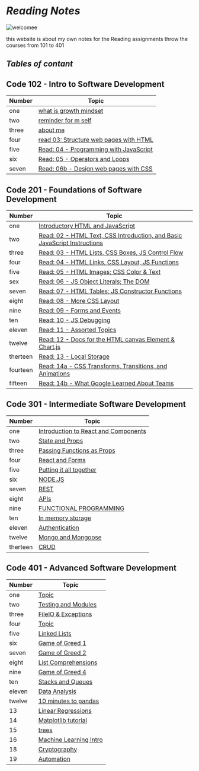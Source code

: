 # ***Reading Notes***

![welcomee](https://www.callcentrehelper.com/images/stories/2018/11/welcome-red-sign-760.png)

this website is about my own notes for the Reading assignments throw the courses from 101 to 401

## ***Tables of contant***

## Code 102 - Intro to Software Development

| Number | Topic |
| -------|--------- |
| one | [what is growth mindset](100/file-1) |
| two | [reminder for m self](100/file-2) |
| three | [about me](100/file-3) |
| four | [read 03: Structure web pages with HTML](100/read03) |
| five | [Read: 04 - Programming with JavaScript](100/read04) |
| six | [Read: 05 - Operators and Loops](100/read05) |
| seven | [Read: 06b - Design web pages with CSS](100/read06) |

## Code 201 - Foundations of Software Development

| Number | Topic |
| -------- | ---------- |
| one | [Introductory HTML and JavaScript](201/read201-01) |
| two | [Read: 02 - HTML Text, CSS Introduction, and Basic JavaScript Instructions](201/read201-02) |
| three | [Read: 03 - HTML Lists, CSS Boxes, JS Control Flow](201/read201-03) |
| four | [Read: 04 - HTML Links, CSS Layout, JS Functions](201/read201-04) |
| five | [Read: 05 - HTML Images; CSS Color & Text](201/read201-05) |
| sex | [Read: 06 - JS Object Literals; The DOM](201/read201-06) |
| seven | [Read: 07 - HTML Tables; JS Constructor Functions](201/read201-07) |
| eight | [Read: 08 - More CSS Layout](201/read201-08) |
| nine | [Read: 09 - Forms and Events](read201-09)
| ten | [Read: 10 - JS Debugging](201/read201-10) |
| eleven | [Read: 11 - Assorted Topics](201/read201-11) |
| twelve | [Read: 12 - Docs for the HTML canvas Element & Chart.js](201/read201-12) |
| therteen | [Read: 13 - Local Storage](201/read201-13) |
| fourteen | [Read: 14a - CSS Transforms, Transitions, and Animations](201/read201-14a) |
| fifteen | [Read: 14b - What Google Learned About Teams](201/read201-14b)|

## Code 301 - Intermediate Software Development

| Number | Topic |
| ----- | --------- |
| one | [Introduction to React and Components](301/read301-1) |
| two | [State and Props](301/read301-2)  |
| three | [Passing Functions as Props](301/read301-03) |
| four | [React and Forms](301/read301-04) |
| five | [Putting it all together](301/read301-05) |
| six | [NODE.JS](301/read301-06) |
| seven | [REST](301/read301-07) |
| eight | [APIs](301/read301-08) |
| nine | [FUNCTIONAL PROGRAMMING](301/read301-09) |
| ten | [In memory storage](301/read301-10) |
| eleven | [Authentication](301/read301-11) |
| twelve | [Mongo and Mongoose](301/read301-12) |
| therteen | [CRUD](301/read301-13) |

## Code 401 - Advanced Software Development

| Number | Topic |
| ----- | --------- |
| one | [Topic](401/read401-1) |
| two | [Testing and Modules](401/read401-2) |
| three | [FileIO & Exceptions](401/read401-3) |
| four | [Topic](401/read401-4) |
| five | [Linked Lists](401/read401-5) |
| six | [Game of Greed 1](401/read401-6) |
| seven | [Game of Greed 2](401/read401-7) |
| eight | [List Comprehensions](401/read401-8) |
| nine | [Game of Greed 4](401/read401-9) |
| ten | [Stacks and Queues](401/read401-10) |
| eleven | [Data Analysis](401/read401-11) |
| twelve | [10 minutes to pandas](401/read401-12) |
| 13 | [Linear Regressions](401/read401-13) |
| 14 | [Matplotlib tutorial](401/read401-14) |
| 15 | [trees](401/read401-15) |
| 16 | [Machine Learning Intro](401/read401-16) |
| 18 | [Cryptography](401/read401-18) |
| 19 | [Automation](401/read401-19) |